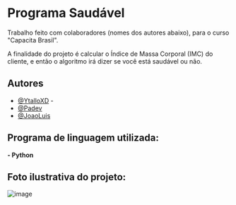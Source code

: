 
# Programa Saudável

Trabalho feito com colaboradores (nomes dos autores abaixo), para o curso "Capacita Brasil".

A finalidade do projeto é calcular o Índice de Massa Corporal (IMC) do cliente, e então o algoritmo irá dizer se você está saudável ou não.
## Autores

- [@YtalloXD](https://www.github.com/YtalloXD) - 
- [@Padev](https://www.github.com/#)
- [@JoaoLuis](https://www.github.com/#)


## Programa de linguagem utilizada:

**- Python**


## Foto ilustrativa do projeto:


![image](https://github.com/user-attachments/assets/0c4837cb-b122-4ee6-80cd-69a4938c2542)
